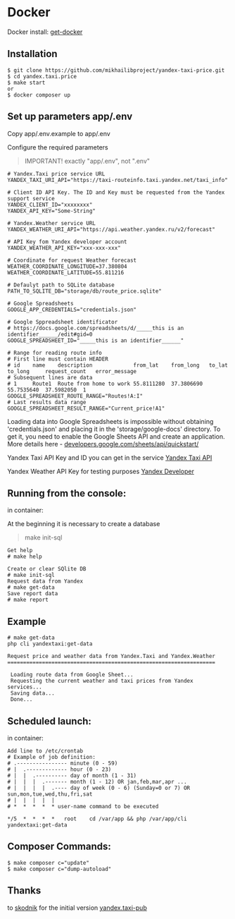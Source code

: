 # Docker
Docker install: [get-docker](https://docs.docker.com/get-docker/)

## Installation
```
$ git clone https://github.com/mikhailibproject/yandex-taxi-price.git   
$ cd yandex.taxi.price
$ make start
or  
$ docker composer up 
```

## Set up parameters app/.env
Copy app/.env.example to app/.env

Configure the required parameters
> IMPORTANT! exactly "app/.env", not ".env"
```
# Yandex.Taxi price service URL
YANDEX_TAXI_URI_API="https://taxi-routeinfo.taxi.yandex.net/taxi_info"

# Client ID API Key. The ID and Key must be requested from the Yandex support service 
YANDEX_CLIENT_ID="xxxxxxxx"
YANDEX_API_KEY="Some-String"

# Yandex.Weather service URL
YANDEX_WEATHER_URI_API="https://api.weather.yandex.ru/v2/forecast"

# API Key fom Yandex developer account 
YANDEX_WEATHER_API_KEY="xxx-xxx-xxx"

# Coordinate for request Weather forecast
WEATHER_COORDINATE_LONGITUDE=37.380804
WEATHER_COORDINATE_LATITUDE=55.811216

# Defaulyt path to SQLite database
PATH_TO_SQLITE_DB="storage/db/route_price.sqlite"

# Google Spreadsheets 
GOOGLE_APP_CREDENTIALS="credentials.json"

# Google Sppreadsheet identificator 
# https://docs.google.com/spreadsheets/d/_____this is an identifier______/edit#gid=0
GOOGLE_SPREADSHEET_ID="_____this is an identifier______"

# Range for reading route info 
# First line must contain HEADER
# id	name	description	            from_lat	from_long	to_lat	    to_long	    request_count	error_message
# Subsequent lines are data
# 1	    Route1	Route from home to work	55.8111280	37.3806690	55.7535640	37.5982050	1	
GOOGLE_SPREADSHEET_ROUTE_RANGE="Routes!A:I"
# Last results data range
GOOGLE_SPREADSHEET_RESULT_RANGE="Current_price!A1"
```

Loading data into Google Spreadsheets is impossible without obtaining
'credentials.json' and placing it in the 'storage/google-docs' directory.
To get it, you need to enable the Google Sheets API and create an application.
More details here - [developers.google.com/sheets/api/quickstart/ ](https://developers.google.com/sheets/api/quickstart/php#step_3_set_up_the_sample)

Yandex Taxi API Key and ID you can get in the service [Yandex Taxi API](https://yandex.ru/dev/taxi/taxiapi/)

Yandex Weather API Key for testing purposes [Yandex Developer](https://developer.tech.yandex.ru/services/)


## Running from the console:

in container:

At the beginning it is necessary to create a database
> make init-sql

```
Get help
# make help 

Create or clear SQlite DB
# make init-sql 
Request data from Yandex
# make get-data
Save report data
# make report
```
## Example
```
# make get-data
php cli yandextaxi:get-data

Request price and weather data from Yandex.Taxi and Yandex.Weather
==================================================================

 Loading route data from Google Sheet...
 Requesting the current weather and taxi prices from Yandex services...
 Saving data...
 Done...

```
## Scheduled launch:
in container:
```
Add line to /etc/crontab
# Example of job definition:
# .---------------- minute (0 - 59)
# |  .------------- hour (0 - 23)
# |  |  .---------- day of month (1 - 31)
# |  |  |  .------- month (1 - 12) OR jan,feb,mar,apr ...
# |  |  |  |  .---- day of week (0 - 6) (Sunday=0 or 7) OR sun,mon,tue,wed,thu,fri,sat
# |  |  |  |  |
# *  *  *  *  * user-name command to be executed

*/5  *  *  *  *   root    cd /var/app && php /var/app/cli yandextaxi:get-data
```
## Composer Commands:
```
$ make composer c="update"
$ make composer c="dump-autoload"
```
## Thanks 
to [skodnik](https://github.com/skodnik) for the initial version [yandex.taxi-pub](https://github.com/skodnik/yandex.taxi-pub)